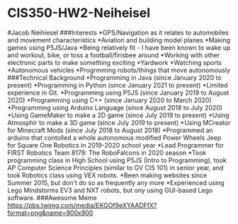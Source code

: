 # CIS350-HW2-Neiheisel
#Jacob Neihiesel
###Interests
*GPS/Navigation as it relates to automobiles and movement characteristics
*Aviation and building model planes
*Making games using P5JS/Java
*Being relatively fit - I have been known to wake up and workout, bike, or toss a football/firisbee around
*Working with other electronic parts to make something exciting
*Yardwork
*Watching sports
*Autonomous vehicles
*Progrmming robots/things that move autonomously
###Technical Background
*Programming in Java (since January 2020 to present)
*Programming in Python (since January 2021 to present)
*Limited experience in Git. 
*Programming using P5JS (since January 2019 to August 2020)
*Programming using C++ (since January 2020 to March 2020)
*Programming using Arduino Language (since August 2018 to July 2020)
*Using GameMaker to make a 2D game (since July 2019 to present)
*Using Atmosphir to make a 3D game (since July 2019 to present)
*Using MCreator for Minecraft Mods (since July 2018 to August 2018)
*Programmed an arduino that contolled a whole autonomous modified Power Wheels Jeep for Square One Robotics in 2019-2020 school year
*Lead Programmer for FIRST Robotics Team 8179: The RoboFalcons in 2020 season
*Took programming class in High School using P5JS (Intro to Programming), took AP Computer Science Principles (similar to GV CIS 101) in senior year, and took Robotics class using VEX robots. 
*Been making websites since Summer 2015, but don't do so as frequently any more
*Experienced using Lego Mindstorms EV3 and NXT robots, but ony using GUI-based Lego software.
###Awesome Meme
https://pbs.twimg.com/media/EKGOf9eXYAADFfX?format=png&name=900x900
